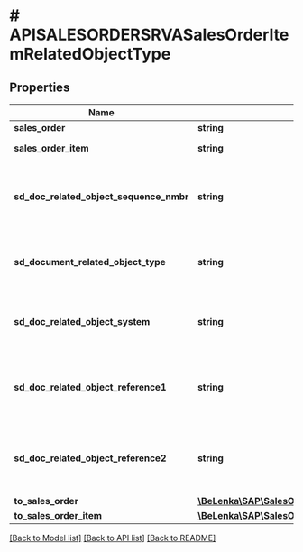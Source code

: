 # # APISALESORDERSRVASalesOrderItemRelatedObjectType

## Properties

Name | Type | Description | Notes
------------ | ------------- | ------------- | -------------
**sales_order** | **string** |  | [optional]
**sales_order_item** | **string** | Sales Order Item | [optional]
**sd_doc_related_object_sequence_nmbr** | **string** | Sequence Number of the Related Object of an SD Document | [optional]
**sd_document_related_object_type** | **string** | Type of the Related Object of an SD Document | [optional]
**sd_doc_related_object_system** | **string** | System of the Related Object of an SD Document | [optional]
**sd_doc_related_object_reference1** | **string** | Reference of the Related Object of an SD Document | [optional]
**sd_doc_related_object_reference2** | **string** | Reference of the Related Object of an SD Document | [optional]
**to_sales_order** | [**\BeLenka\SAP\SalesOrder\Model\APISALESORDERSRVASalesOrderType**](APISALESORDERSRVASalesOrderType.md) |  | [optional]
**to_sales_order_item** | [**\BeLenka\SAP\SalesOrder\Model\APISALESORDERSRVASalesOrderItemType**](APISALESORDERSRVASalesOrderItemType.md) |  | [optional]

[[Back to Model list]](../../README.md#models) [[Back to API list]](../../README.md#endpoints) [[Back to README]](../../README.md)
